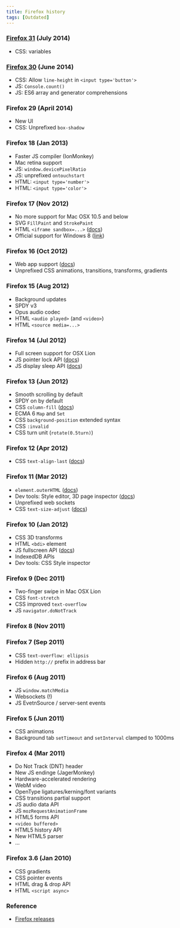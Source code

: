 ```yaml
---
title: Firefox history
tags: [Outdated]
---
```


### [Firefox 31](https://www.mozilla.org/en-US/firefox/31.0/releasenotes/) (July 2014)

* CSS: variables

### [Firefox 30](https://developer.mozilla.org/en-US/Firefox/Releases/30) (June 2014)

* CSS: Allow `line-height` in `<input type='button'>`
* JS: `Console.count()`
* JS: ES6 array and generator comprehensions

### Firefox 29 (April 2014)

* New UI
* CSS: Unprefixed `box-shadow`

### Firefox 18 (Jan 2013)

* Faster JS compiler (IonMonkey)
* Mac retina support
* JS: `window.devicePixelRatio`
* JS: unprefixed `ontouchstart`
* HTML: `<input type='number'>`
* HTML: `<input type='color'>`

### Firefox 17 (Nov 2012)

* No more support for Mac OSX 10.5 and below
* SVG `FillPaint` and `StrokePaint`
* HTML `<iframe sandbox=...>` ([docs][iframe-sandbox])
* Official support for Windows 8 ([link][17reqs])

[iframe-sandbox]: https://developer.mozilla.org/en-US/docs/HTML/Element/iframe#attr-sandbox
[17reqs]: http://www.mozilla.org/en-US/firefox/17.0/system-requirements/

### Firefox 16 (Oct 2012)

* Web app support ([docs][webapp])
* Unprefixed CSS animations, transitions, transforms, gradients

[webapp]: https://developer.mozilla.org/en-US/docs/Apps/Getting_Started

### Firefox 15 (Aug 2012)

* Background updates
* SPDY v3
* Opus audio codec
* HTML `<audio played>` (and `<video>`)
* HTML `<source media=...>`

### Firefox 14 (Jul 2012)

* Full screen support for OSX Lion
* JS pointer lock API ([docs][lock])
* JS display sleep API ([docs][sleep])

[lock]: https://developer.mozilla.org/en-US/docs/API/Pointer_Lock_API
[sleep]: https://bugzilla.mozilla.org/show_bug.cgi?id=697132

### Firefox 13 (Jun 2012)

* Smooth scrolling by default
* SPDY on by default
* CSS `column-fill` ([docs][cf])
* ECMA 6 `Map` and `Set`
* CSS `background-position` extended syntax
* CSS `:invalid`
* CSS turn unit (`rotate(0.5turn)`)

[cf]: https://developer.mozilla.org/en/CSS/column-fill

### Firefox 12 (Apr 2012)

* CSS `text-align-last` ([docs][tal])

[tal]: https://developer.mozilla.org/en/CSS/text-align-last

### Firefox 11 (Mar 2012)

* `element.outerHTML` ([docs][outer])
* Dev tools: Style editor, 3D page inspector ([docs][tools])
* Unprefixed web sockets
* CSS `text-size-adjust` ([docs][tsa])

[outer]: https://developer.mozilla.org/en-US/docs/DOM/element.outerHTML
[tools]: https://hacks.mozilla.org/2011/12/new-developer-tools-in-firefox-11-aurora/
[tsa]: https://developer.mozilla.org/en-US/docs/CSS/text-size-adjust

### Firefox 10 (Jan 2012)

* CSS 3D transforms
* HTML `<bdi>` element
* JS fullscreen API ([docs][fs])
* IndexedDB APIs
* Dev tools: CSS Style inspector

[fs]: https://wiki.mozilla.org/Platform/Features/Full_Screen_APIs

### Firefox 9 (Dec 2011)

* Two-finger swipe in Mac OSX Lion
* CSS `font-stretch`
* CSS improved `text-overflow`
* JS `navigator.doNotTrack`

### Firefox 8 (Nov 2011)

### Firefox 7 (Sep 2011)

* CSS `text-overflow: ellipsis`
* Hidden `http://` prefix in address bar

### Firefox 6 (Aug 2011)

* JS `window.matchMedia`
* Websockets (!)
* JS EvetnSource / server-sent events

### Firefox 5 (Jun 2011)

* CSS animations
* Background tab `setTimeout` and `setInterval` clamped to 1000ms

### Firefox 4 (Mar 2011)

* Do Not Track (DNT) header
* New JS endinge (JagerMonkey)
* Hardware-accelerated rendering
* WebM video
* OpenType ligatures/kerning/font variants
* CSS transitions partial support
* JS audio data API
* JS `mozRequestAnimationFrame`
* HTML5 forms API
* `<video buffered>`
* HTML5 history API
* New HTML5 parser
* ...

### Firefox 3.6 (Jan 2010)

* CSS gradients
* CSS pointer events
* HTML drag & drop API
* HTML `<script async>`

### Reference

* [Firefox releases](https://www.mozilla.org/en-US/firefox/releases/)
